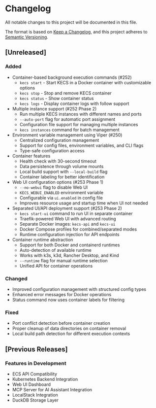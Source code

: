 # Changelog

All notable changes to this project will be documented in this file.

The format is based on [Keep a Changelog](https://keepachangelog.com/en/1.0.0/),
and this project adheres to [Semantic Versioning](https://semver.org/spec/v2.0.0.html).

## [Unreleased]

### Added

- Container-based background execution commands (#252)
  - `kecs start` - Start KECS in a Docker container with customizable options
  - `kecs stop` - Stop and remove KECS container
  - `kecs status` - Show container status
  - `kecs logs` - Display container logs with follow support
- Multiple instance support (#252 Phase 2)
  - Run multiple KECS instances with different names and ports
  - `--auto-port` flag for automatic port assignment
  - Configuration file support for managing multiple instances
  - `kecs instances` command for batch management
- Environment variable management using Viper (#250)
  - Centralized configuration management
  - Support for config files, environment variables, and CLI flags
  - Type-safe configuration access
- Container features
  - Health check with 30-second timeout
  - Data persistence through volume mounts
  - Local build support with `--local-build` flag
  - Container labeling for better identification
- Web UI configuration options (#253 Phase 1)
  - `--no-webui` flag to disable Web UI
  - `KECS_WEBUI_ENABLED` environment variable
  - Configurable via `ui.enabled` in config file
  - Improves resource usage and startup time when UI not needed
- Separated UI/API deployment support (#253 Phase 2)
  - `kecs start-ui` command to run UI in separate container
  - Traefik-powered Web UI with advanced routing
  - Separate Docker images: `kecs-api` and `kecs-ui`
  - Docker Compose profiles for combined/separated modes
  - Runtime configuration injection for API endpoints
- Container runtime abstraction
  - Support for both Docker and containerd runtimes
  - Auto-detection of available runtime
  - Works with k3s, k3d, Rancher Desktop, and Kind
  - `--runtime` flag for manual runtime selection
  - Unified API for container operations

### Changed

- Improved configuration management with structured config types
- Enhanced error messages for Docker operations
- Status command now uses container labels for filtering

### Fixed

- Port conflict detection before container creation
- Proper cleanup of data directories on container removal
- Local build path detection for different execution contexts

## [Previous Releases]

### Features in Development

- ECS API Compatibility
- Kubernetes Backend Integration
- Web UI Dashboard
- MCP Server for AI Assistant Integration
- LocalStack Integration
- DuckDB Storage Layer